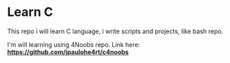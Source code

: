 # Learn C

This repo i will learn C language, i write scripts and projects, like bash repo. 

I'm will learning using 4Noobs repo.
Link here: **https://github.com/jpaulohe4rt/c4noobs**

